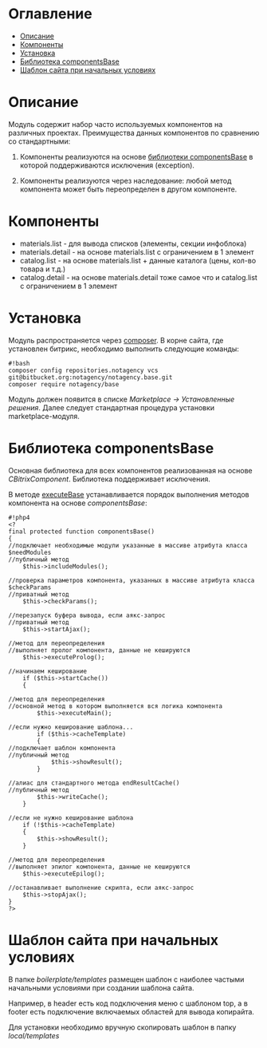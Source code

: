 # Оглавление #

* [Описание](#markdown-header-_1)
* [Компоненты](#markdown-header-_2)
* [Установка](#markdown-header-_3)
* [Библиотека componentsBase](#markdown-header-componentsbase)
* [Шаблон сайта при начальных условиях](#markdown-header-_4)

# Описание #
Модуль содержит набор часто используемых компонентов на различных проектах. Преимущества данных компонентов по сравнению со стандартными:

1. Компоненты реализуются на основе [библиотеки componentsBase](#markdown-header-componentsbase) в которой поддерживаются исключения (exception).

2. Компоненты реализуются через наследование: любой метод компонента может быть переопределен в другом компоненте.

# Компоненты #

* materials.list - для вывода списков (элементы, секции инфоблока)
* materials.detail - на основе materials.list с ограничением в 1 элемент
* catalog.list - на основе materials.list + данные каталога (цены, кол-во товара и т.д.)
* catalog.detail - на основе materials.detail тоже самое что и catalog.list с ограничением в 1 элемент

# Установка #

Модуль распространяется через [composer](https://getcomposer.org/doc/00-intro.md).
В корне сайта, где установлен битрикс, необходимо выполнить следующие команды:

```
#!bash
composer config repositories.notagency vcs git@bitbucket.org:notagency/notagency.base.git
composer require notagency/base
```

Модуль должен появится в списке *Marketplace → Установленные решения*.
Далее следует стандартная процедура установки marketplace-модуля.

# Библиотека componentsBase #

Основная библиотека для всех компонентов реализованная на основе *CBitrixComponent*. 
Библиотека поддерживает исключения. 

В методе [executeBase](https://bitbucket.org/notagency/notagency.base/src/cb212c88ee5361566ab3af6f3c6e0fe75997bfa1/lib/componentsbase.php?at=master&fileviewer=file-view-default#componentsbase.php-47) устанавливается порядок выполнения методов компонента на основе *componentsBase*:

```
#!php4
<?
final protected function componentsBase()
{
//подключает необходимые модули указанные в массиве атрибута класса $needModules
//публичный метод
	$this->includeModules();

//проверка параметров компонента, указанных в массиве атрибута класса $checkParams
//приватный метод
	$this->checkParams();

//перезапуск буфера вывода, если аякс-запрос
//приватный метод
	$this->startAjax();

//метод для переопределения
//выполняет пролог компонента, данные не кешируются
	$this->executeProlog();

//начинаем кеширование
	if ($this->startCache())
	{

//метод для переопределения
//основной метод в котором выполняется вся логика компонента
		$this->executeMain();

//если нужно кеширование шаблона...
		if ($this->cacheTemplate)
		{
//подключает шаблон компонента
//публичный метод
			$this->showResult();
		}

//алиас для стандартного метода endResultCache()
//публичный метод
		$this->writeCache();
	}

//если не нужно кеширование шаблона
	if (!$this->cacheTemplate)
	{
		$this->showResult();
	}

//метод для переопределения
//выполняет эпилог компонента, данные не кешируются
	$this->executeEpilog();

//останавливает выполнение скрипта, если аякс-запрос
	$this->stopAjax();
}
?>
```

# Шаблон сайта при начальных условиях #
В папке *boilerplate/templates* размещен шаблон с наиболее частыми начальными условиями при создании шаблона сайта. 

Например, в header есть код подключения меню с шаблоном top, а в footer есть подключение включаемых областей для вывода копирайта.

Для установки необходимо вручную скопировать шаблон в папку *local/templates*